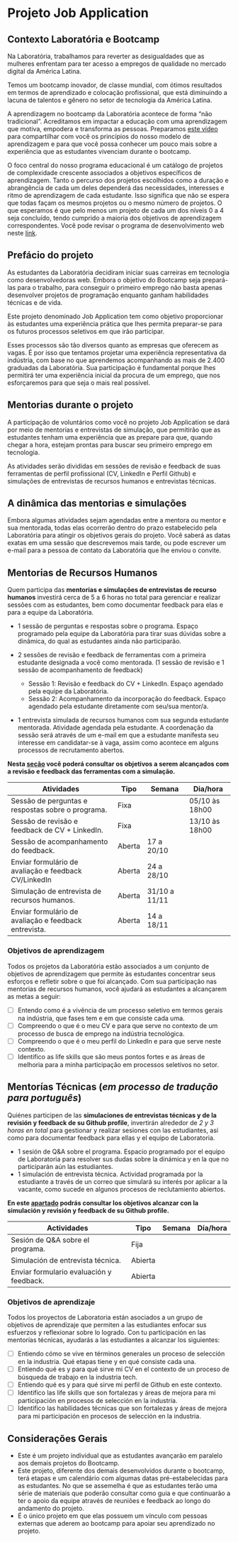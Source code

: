 # Projeto Job Application

## Contexto Laboratória e Bootcamp
 
Na Laboratória, trabalhamos para reverter as desigualdades que as mulheres
enfrentam para ter acesso a empregos de qualidade no mercado digital da 
América Latina.

Temos um bootcamp inovador, de classe mundial, com ótimos resultados em
termos de aprendizado e colocação profissional, que está diminuindo a 
lacuna de talentos e gênero no setor de tecnologia da América Latina.
 
A aprendizagem no bootcamp da Laboratória acontece de forma “não 
tradicional”. Acreditamos em impactar a educação com uma aprendizagem 
que motiva, empodera e transforma as pessoas. Preparamos [este vídeo](https://www.loom.com/share/a5cb311ea79e4cf1be64eda2dfe46001) para 
compartilhar com você os princípios do nosso modelo de aprendizagem e 
para que você possa conhecer um pouco mais sobre a experiência que as 
estudantes vivenciam durante o bootcamp.

O foco central do nosso programa educacional é um catálogo de projetos de 
complexidade crescente associados a objetivos específicos de 
aprendizagem. Tanto o percurso dos projetos escolhidos como a duração e 
abrangência de cada um deles dependerá das necessidades, interesses e 
ritmo de aprendizagem de cada estudante. Isso significa que não se espera 
que todas façam os mesmos projetos ou o mesmo número de projetos. O que
esperamos é que pelo menos um projeto de cada um dos níveis 0 a 4 seja 
concluído, tendo cumprido a maioria dos objetivos de aprendizagem 
correspondentes. Você pode revisar o programa de desenvolvimento web 
neste [link](https://curriculum.laboratoria.la/pt/js). 

## Prefácio do projeto

As estudantes da Laboratória decidiram iniciar suas carreiras em tecnologia
como desenvolvedoras web. Embora o objetivo do Bootcamp seja 
prepará-las para o trabalho, para conseguir o primeiro emprego não basta 
apenas desenvolver projetos de programação enquanto ganham habilidades 
técnicas e de vida. 
 
Este projeto denominado Job Application tem como objetivo proporcionar às
estudantes uma experiência prática que lhes permita preparar-se para os
futuros processos seletivos em que irão participar.

Esses processos são tão diversos quanto as empresas que oferecem as
vagas. É por isso que tentamos projetar uma experiência representativa da
indústria, com base no que aprendemos acompanhando as mais de 2.400
graduadas da Laboratória. Sua participação é fundamental porque lhes
permitirá ter uma experiência inicial da procura de um emprego, que nos
esforçaremos para que seja o mais real possível.


## Mentorias durante o projeto

A participação de voluntários como você no projeto Job Application se dará
por meio de mentorias e entrevistas de simulação, que permitirão que as
estudantes tenham uma experiência que as prepare para que, quando chegar
a hora, estejam prontas para buscar seu primeiro emprego em tecnologia.
 
As atividades serão divididas em sessões de revisão e feedback de suas
ferramentas de perfil profissional (CV, LinkedIn e Perfil Github) e simulações
de entrevistas de recursos humanos e entrevistas técnicas.

## A dinâmica das mentorias e simulações

Embora algumas atividades sejam agendadas entre a mentora ou mentor e
sua mentorada, todas elas ocorrerão dentro do prazo estabelecido pela
Laboratória para atingir os objetivos gerais do projeto. Você saberá as datas
exatas em uma sessão que descrevemos mais tarde, ou pode escrever um
e-mail para a pessoa de contato da Laboratória que lhe enviou o convite.

## Mentorias de Recursos Humanos

Quem participa das **mentorias e simulações de entrevistas de recurso
humanos** investirá cerca de 5 a 6 horas no total para gerenciar e realizar 
sessões com as estudantes, bem como documentar feedback para elas e 
para a equipe da Laboratória.

* 1 sessão de perguntas e respostas sobre o programa. Espaço programado
 pela equipe da Laboratória para tirar suas dúvidas sobre a dinâmica, do qual
 as estudantes ainda não participarão.
* 2 sessões de revisão e feedback de ferramentas com a primeira estudante
designada a você como mentorada. (1 sessão de revisão e 1 sessão de acompanhamento de feedback)

  - Sessão 1: Revisão e feedback do CV + LinkedIn. Espaço agendado 
  pela equipe da Laboratória.
  - Sessão 2: Acompanhamento da incorporação do feedback. Espaço
  agendado pela estudante diretamente com seu/sua mentor/a.

* 1 entrevista simulada de recursos humanos com sua segunda estudante
 mentorada. Atividade agendada pela estudante. A coordenação da sessão 
 será através de um e-mail em que a estudante manifesta seu interesse em 
 candidatar-se à vaga, assim como acontece em alguns processos de
 recrutamento abertos.


**Nesta [seção](../01-hr-mentoring/interviewer-guide/README.pt-BR.md)
você poderá consultar os objetivos a serem alcançados com a 
revisão e feedback das ferramentas com a simulação.**

|                    Atividades                        |   Tipo   | Semana        | Dia/hora           |
|----------------------------------------------------- |----------|---------------|--------------------|
| Sessão de perguntas e respostas sobre o programa.    |   Fixa   |               |  05/10 às 18h00    |
| Sessão de revisão e feedback de CV + LinkedIn.       |   Fixa   |               |  13/10 às 18h00    |
| Sessão de acompanhamento do feedback.                | Aberta   |  17 a 20/10   |                    |
| Enviar formulário de avaliação e feedback CV/LinkedIn| Aberta   |  24 a 28/10   |                    |
| Simulação de entrevista de recursos humanos.         | Aberta   |  31/10 a 11/11|                    |         
| Enviar formulário de avaliação e feedback entrevista.| Aberta   |  14 a 18/11   |                    |

### Objetivos de aprendizagem

Todos os projetos da Laboratória estão associados a um conjunto de objetivos de aprendizagem que permite às estudantes concentrar seus 
esforços e refletir sobre o que foi alcançado. Com sua participação nas mentorias de recursos humanos, você ajudará as estudantes a alcançarem 
as metas a seguir:

- [ ] Entendo como é a vivência de um processo seletivo em termos gerais na indústria, que fases tem e em que consiste cada uma.
- [ ] Compreendo o que é o meu CV e para que serve no contexto de um processo de busca de emprego na indústria tecnológica.
- [ ] Compreendo o que é o meu perfil do LinkedIn e para que serve neste contexto.
- [ ] Identifico as life skills que são meus pontos fortes e as áreas de melhoria para a minha participação em processos seletivos no setor.

## Mentorías Técnicas (*em processo de tradução para português*)

Quiénes participen de las **simulaciones de entrevistas técnicas y de la
revisión y feedback de su Github profile**, invertirán alrededor de _2 y 3 horas
en total_ para gestionar y realizar sesiones con las estudiantes, así como para
documentar feedback para ellas y el equipo de Laboratoria. 

* 1 sesión de Q&A sobre el programa. Espacio programado por el equipo de
 Laboratoria para resolver sus dudas sobre la dinámica y en la que no
 participarán aún las estudiantes.
* 1 simulación de entrevista técnica. Actividad programada por la estudiante a través de un correo que simulará su interés
 por aplicar a la vacante, como sucede en algunos procesos de reclutamiento
 abiertos.

**En este [apartado](https://github.com/Laboratoria/job-application-public/blob/main/00-context/README.md#mentor%C3%ADas-t%C3%A9cnicas)
podrás consultar los objetivos alcanzar con la
simulación y revisión y feedback de su Github profile.**

|                 Actividades                  |   Tipo   | Semana   | Día/hora |
|----------------------------------------------|----------|----------|---------:|
| Sesión de Q&A sobre el programa.             |   Fija   |          |          |
| Simulación de entrevista técnica.            | Abierta  |          |          |
| Enviar formulario evaluación y feedback.     | Abierta  |          |          |

### Objetivos de aprendizaje

Todos los proyectos de Laboratoria están asociados a un grupo de objetivos de aprendizaje que permiten a las estudiantes enfocar sus esfuerzos y  reflexionar sobre lo logrado. Con tu participación en las mentorías técnicas, ayudarás a las estudiantes a alcanzar los siguientes:

- [ ] Entiendo cómo se vive en términos generales un proceso de selección en la industria. Qué etapas tiene y en qué consiste cada una.
- [ ] Entiendo qué es y para qué sirve mi CV en el contexto de un proceso de búsqueda de trabajo en la industria tech.
- [ ] Entiendo qué es y para qué sirve mi perfil de Github en este contexto.
- [ ] Identifico las life skills que son fortalezas y áreas de mejora para mi participación en procesos de selección en la industria.
- [ ] Identifico las habilidades técnicas que son fortalezas y áreas de mejora para mi participación en procesos de selección en la industria.

## Considerações Gerais

* Este é um projeto individual que as estudantes avançarão em paralelo aos demais projetos do Bootcamp.
* Este projeto, diferente dos demais desenvolvidos durante o bootcamp, terá etapas e um calendário com algumas datas pré-estabelecidas para as
estudantes. No que se assemelha é que as estudantes terão uma série de materiais que poderão consultar como guia e que continuarão a ter o apoio
da equipe através de reuniões e feedback ao longo do andamento do projeto.
* É o único projeto em que elas possuem um vínculo com pessoas externas que aderem ao bootcamp para apoiar seu aprendizado no projeto.
